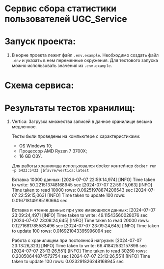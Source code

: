 # Сервис сбора статистики пользователей UGC_Service

# Запуск проекта:
1) В корне проекта лежит файл `.env.example`. Необходимо создать файл `.env` и указать в нем переменные окружения. Для тестового запуска можно использовать значения из `.env.example`.

# Cхема сервиса:



# Результаты тестов хранилищ:
1) Vertica:
   Загрузка множества записей в данное хранилище весьма медленное.

   Тесты были проведены на компьютере с характеристиками:
   - OS Windows 10;
   - Процессор AMD Ryzen 7 3700X;
   - 16 GB ОЗУ.

   Для работы хранилища использовался docker контейнер `docker run -p 5433:5433 jbfavre/vertica:latest`
    
   Вставка 10000 данных:
      [2024-07-07 22:59:14,974] [INFO] Time taken to write: 50.221513748168945 sec
      [2024-07-07 22:59:15,063] [INFO] Time taken to read 10000 rows: 0.06251978874206543 sec
      [2024-07-07 22:59:15,063] [INFO] Time taken to update 100 rows: 0.016718149185180664 sec

   Вставка и чтение данных при уже имеющихся данных:
      [2024-07-07 23:09:24,497] [INFO] Time taken to write: 49.11543560028076 sec
      [2024-07-07 23:09:24,645] [INFO] Time taken to read 20000 rows: 0.1271681785583496 sec
      [2024-07-07 23:09:24,645] [INFO] Time taken to update 100 rows: 0.016921043395996094 sec

   Работа с хранилищем при постоянной нагрузке:
      [2024-07-07 23:13:26,323] [INFO] Time taken to write: 66.41842532157898 sec
      [2024-07-07 23:13:26,551] [INFO] Time taken to read 30260 rows: 0.20050644874572754 sec
      [2024-07-07 23:13:26,551] [INFO] Time taken to update 100 rows: 0.023291826248168945 sec
